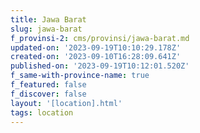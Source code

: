 ```yaml
---
title: Jawa Barat
slug: jawa-barat
f_provinsi-2: cms/provinsi/jawa-barat.md
updated-on: '2023-09-19T10:10:29.178Z'
created-on: '2023-09-10T16:28:09.641Z'
published-on: '2023-09-19T10:12:01.520Z'
f_same-with-province-name: true
f_featured: false
f_discover: false
layout: '[location].html'
tags: location
---
```



